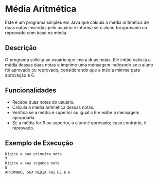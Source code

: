 # Média Aritmética

Este é um programa simples em Java que calcula a média aritmética de duas notas inseridas pelo usuário e informa se o aluno foi aprovado ou reprovado com base na média.

## Descrição

O programa solicita ao usuário que insira duas notas. Ele então calcula a média dessas duas notas e imprime uma mensagem indicando se o aluno foi aprovado ou reprovado, considerando que a média mínima para aprovação é 6.

## Funcionalidades

- Recebe duas notas do usuário.
- Calcula a média aritmética dessas notas.
- Verifica se a média é superior ou igual a 6 e exibe a mensagem apropriada.
- Se a média for 6 ou superior, o aluno é aprovado; caso contrário, é reprovado.

## Exemplo de Execução

```bash
Digite a sua primeira nota
7
Digite a sua segunda nota
5
APROVADO, SUA MEDIA FOI DE 6.0
